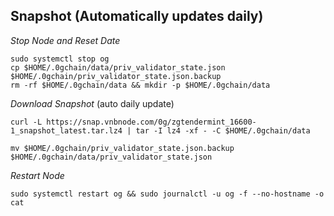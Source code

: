 ## Snapshot (Automatically updates daily)
_Stop Node and Reset Date_
```
sudo systemctl stop og
cp $HOME/.0gchain/data/priv_validator_state.json $HOME/.0gchain/priv_validator_state.json.backup
rm -rf $HOME/.0gchain/data && mkdir -p $HOME/.0gchain/data
```
_Download Snapshot_ (auto daily update)
```
curl -L https://snap.vnbnode.com/0g/zgtendermint_16600-1_snapshot_latest.tar.lz4 | tar -I lz4 -xf - -C $HOME/.0gchain/data
```
```
mv $HOME/.0gchain/priv_validator_state.json.backup $HOME/.0gchain/data/priv_validator_state.json
```
_Restart Node_
```
sudo systemctl restart og && sudo journalctl -u og -f --no-hostname -o cat
```
